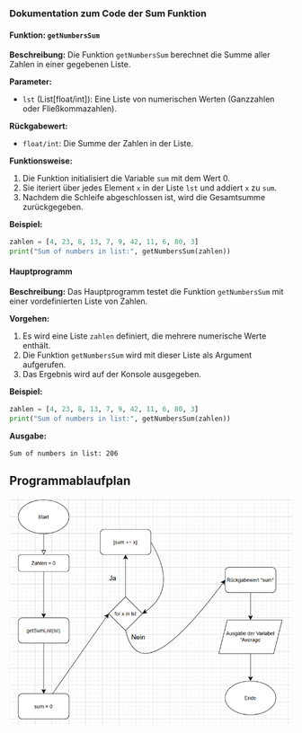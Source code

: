 ### Dokumentation zum Code der Sum Funktion

#### Funktion: `getNumbersSum`

**Beschreibung:**
Die Funktion `getNumbersSum` berechnet die Summe aller Zahlen in einer gegebenen Liste.

**Parameter:**
- `lst` (List[float/int]): Eine Liste von numerischen Werten (Ganzzahlen oder Fließkommazahlen).

**Rückgabewert:**
- `float/int`: Die Summe der Zahlen in der Liste.

**Funktionsweise:**
1. Die Funktion initialisiert die Variable `sum` mit dem Wert 0.
2. Sie iteriert über jedes Element `x` in der Liste `lst` und addiert `x` zu `sum`.
3. Nachdem die Schleife abgeschlossen ist, wird die Gesamtsumme zurückgegeben.

**Beispiel:**
```python
zahlen = [4, 23, 8, 13, 7, 9, 42, 11, 6, 80, 3]
print("Sum of numbers in list:", getNumbersSum(zahlen))
```

#### Hauptprogramm

**Beschreibung:**
Das Hauptprogramm testet die Funktion `getNumbersSum` mit einer vordefinierten Liste von Zahlen.

**Vorgehen:**
1. Es wird eine Liste `zahlen` definiert, die mehrere numerische Werte enthält.
2. Die Funktion `getNumbersSum` wird mit dieser Liste als Argument aufgerufen.
3. Das Ergebnis wird auf der Konsole ausgegeben.

**Beispiel:**
```python
zahlen = [4, 23, 8, 13, 7, 9, 42, 11, 6, 80, 3]
print("Sum of numbers in list:", getNumbersSum(zahlen))
```

**Ausgabe:**
```
Sum of numbers in list: 206
```

## Programmablaufplan

![Median Programmablaufplan](https://github.com/antoniiAdamovych/python-projekt/blob/main/bilder/Sum.png)
